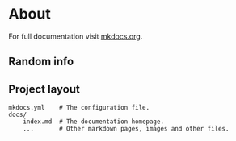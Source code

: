 # About

For full documentation visit [mkdocs.org](https://www.mkdocs.org).

## Random info


## Project layout

    mkdocs.yml    # The configuration file.
    docs/
        index.md  # The documentation homepage.
        ...       # Other markdown pages, images and other files.

